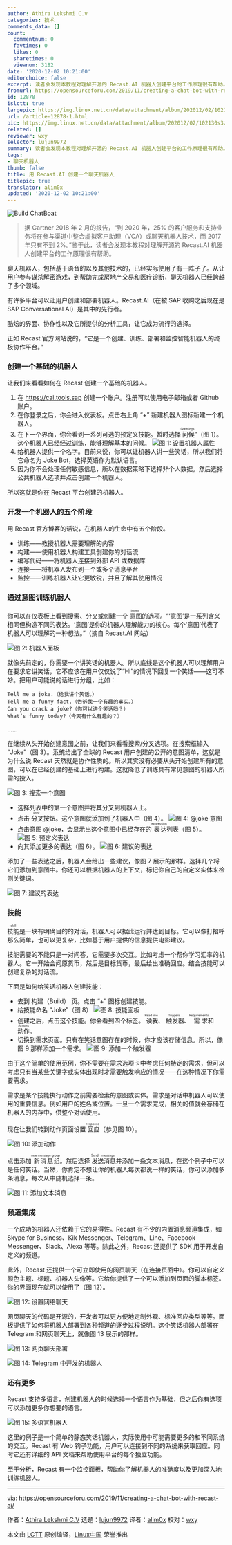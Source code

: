 ```yaml
---
author: Athira Lekshmi C.v
categories: 技术
comments_data: []
count:
  commentnum: 0
  favtimes: 0
  likes: 0
  sharetimes: 0
  viewnum: 3182
date: '2020-12-02 10:21:00'
editorchoice: false
excerpt: 读者会发现本教程对理解开源的 Recast.AI 机器人创建平台的工作原理很有帮助。
fromurl: https://opensourceforu.com/2019/11/creating-a-chat-bot-with-recast-ai/
id: 12878
islctt: true
largepic: https://img.linux.net.cn/data/attachment/album/202012/02/102130s3z5g9ls4eesbxps.jpg
url: /article-12878-1.html
pic: https://img.linux.net.cn/data/attachment/album/202012/02/102130s3z5g9ls4eesbxps.jpg.thumb.jpg
related: []
reviewer: wxy
selector: lujun9972
summary: 读者会发现本教程对理解开源的 Recast.AI 机器人创建平台的工作原理很有帮助。
tags:
- 聊天机器人
thumb: false
title: 用 Recast.AI 创建一个聊天机器人
titlepic: true
translator: alim0x
updated: '2020-12-02 10:21:00'
---
```


![](/data/attachment/album/202012/02/102130s3z5g9ls4eesbxps.jpg "Build ChatBoat")



> 
> 据 Gartner 2018 年 2 月的报告，“到 2020 年，25% 的客户服务和支持业务将在参与渠道中整合虚拟客户助理（VCA）或聊天机器人技术，而 2017 年只有不到 2%。”鉴于此，读者会发现本教程对理解开源的 Recast.AI 机器人创建平台的工作原理很有帮助。
> 
> 
> 


聊天机器人，包括基于语音的以及其他技术的，已经实际使用了有一阵子了。从让用户参与谋杀解密游戏，到帮助完成房地产交易和医疗诊断，聊天机器人已经跨越了多个领域。


有许多平台可以让用户创建和部署机器人。Recast.AI（在被 SAP 收购之后现在是 SAP Conversational AI）是其中的先行者。


酷炫的界面、协作性以及它所提供的分析工具，让它成为流行的选择。


正如 Recast 官方网站说的，“它是一个创建、训练、部署和监控智能机器人的终极协作平台。”


### 创建一个基础的机器人


让我们来看看如何在 Recast 创建一个基础的机器人。


1. 在 <https://cai.tools.sap> 创建一个账户。注册可以使用电子邮箱或者 Github 账户。
2. 在你登录之后，你会进入仪表板。点击右上角 “+” 新建机器人图标新建一个机器人。
3. 在下一个界面，你会看到一系列可选的预定义技能。暂时选择<ruby> 问候 <rt>  Greetings </rt></ruby>”（图 1）。这个机器人已经经过训练，能够理解基本的问候。 ![图 1: 设置机器人属性](/data/attachment/album/202012/02/102138wtndputqh2e4vhzt.jpg)
4. 给机器人提供一个名字。目前来说，你可以让机器人讲一些笑话，所以我们将它命名为 Joke Bot，选择英语作为默认语言。
5. 因为你不会处理任何敏感信息，所以在数据策略下选择非个人数据。然后选择公共机器人选项并点击创建一个机器人。


所以这就是你在 Recast 平台创建的机器人。


### 开发一个机器人的五个阶段


用 Recast 官方博客的话说，在机器人的生命中有五个阶段。


* 训练——教授机器人需要理解的内容
* 构建——使用机器人构建工具创建你的对话流
* 编写代码——将机器人连接到外部 API 或数据库
* 连接——将机器人发布到一个或多个消息平台
* 监控——训练机器人让它更敏锐，并且了解其使用情况


### 通过意图训练机器人


你可以在仪表板上看到搜索、分叉或创建一个<ruby> 意图 <rt>  intent </rt></ruby>的选项。“‘意图’是一系列含义相同但构造不同的表达。‘意图’是你的机器人理解能力的核心。每个‘意图’代表了机器人可以理解的一种想法。”（摘自 Recast.AI 网站）


![图 2: 机器人面板](/data/attachment/album/202012/02/102140aw9pprmiw8rmbqje.jpg)


就像先前定的，你需要一个讲笑话的机器人。所以底线是这个机器人可以理解用户在要求它讲笑话，它不应该在用户仅仅说了“Hi”的情况下回复一个笑话——这可不妙。把用户可能说的话进行分组，比如：



```
Tell me a joke.（给我讲个笑话。）
Tell me a funny fact.（告诉我一个有趣的事实。）
Can you crack a joke?（你可以讲个笑话吗？）
What’s funny today?（今天有什么有趣的？）

```

……


在继续从头开始创建意图之前，让我们来看看搜索/分叉选项。在搜索框输入 “Joke”（图 3）。系统给出了全球的 Recast 用户创建的公开的意图清单，这就是为什么说 Recast 天然就是协作性质的。所以其实没有必要从头开始创建所有的意图，可以在已经创建的基础上进行构建。这就降低了训练具有常见意图的机器人所需的投入。


![图 3: 搜索一个意图](/data/attachment/album/202012/02/102143aj18ccz16cqf4sqr.jpg)


* 选择列表中的第一个意图并将其分叉到机器人上。
* 点击<ruby> 分叉 <rt>  Fork </rt></ruby>按钮。这个意图就添加到了机器人中（图 4）。 ![图 4: @joke 意图](/data/attachment/album/202012/02/102146olltihdg1ota1g1n.jpg)
* 点击意图 @joke，会显示出这个意图中已经存在的<ruby> 表达 <rt>  expression </rt></ruby>列表（图 5）。 ![图 5: 预定义表达](/data/attachment/album/202012/02/102149swiu3in25ep5tqw2.jpg)
* 向其添加更多的表达（图 6）。 ![图 6: 建议的表达](/data/attachment/album/202012/02/102314qey4eqw4hi9p64re.jpg)


添加了一些表达之后，机器人会给出一些建议，像图 7 展示的那样。选择几个将它们添加到意图中。你还可以根据机器人的上下文，标记你自己的自定义实体来检测关键词。


![图 7: 建议的表达](/data/attachment/album/202012/02/102156ibjk6kx4x463uuxq.jpg)


### 技能


<ruby> 技能 <rt>  skill </rt></ruby>是一块有明确目的的对话，机器人可以据此运行并达到目标。它可以像打招呼那么简单，也可以更复杂，比如基于用户提供的信息提供电影建议。


技能需要的不能只是一对问答，它需要多次交互。比如考虑一个帮你学习汇率的机器人。它一开始会问原货币，然后是目标货币，最后给出准确回应。结合技能可以创建复杂的对话流。


下面是如何给笑话机器人创建技能：


* 去到 构建（Build） 页。点击 “+” 图标创建技能。
* 给技能命名 “Joke”（图 8） ![图 8: 技能面板](/data/attachment/album/202012/02/102200fgfhfps7qyx9jfh7.jpg)
* 创建之后，点击这个技能。你会看到四个标签。<ruby> 读我 <rt>  Read me </rt></ruby>、<ruby> 触发器 <rt>  Triggers </rt></ruby>、<ruby> 需求 <rt>  Requirements </rt></ruby>和 <ruby> 动作 <rt>  Actions </rt></ruby>。
* 切换到需求页面。只有在笑话意图存在的时候，你才应该存储信息。所以，像图 9 那样添加一个需求。 ![图 9: 添加一个触发器](/data/attachment/album/202012/02/102204qgqeesqx9pn9hz99.jpg)


由于这个简单的使用范例，你不需要在需求选项卡中考虑任何特定的需求，但可以考虑只有当某些关键字或实体出现时才需要触发响应的情况——在这种情况下你需要需求。


需求是某个技能执行动作之前需要检索的意图或实体。需求是对话中机器人可以使用的重要信息。例如用户的姓名或位置。一旦一个需求完成，相关的值就会存储在机器人的内存中，供整个对话使用。


现在让我们转到动作页面设置<ruby> 回应 <rt>  response </rt></ruby>（参见图 10）。


![图 10: 添加动作](/data/attachment/album/202012/02/102207f94atuggo1a2aa1g.jpg)


点击添加<ruby> 新消息组 <rt>  new message group </rt></ruby>。然后选择<ruby> 发送消息 <rt>  Send message </rt></ruby>并添加一条文本消息，在这个例子中可以是任何笑话。当然，你肯定不想让你的机器人每次都说一样的笑话，你可以添加多条消息，每次从中随机选择一条。


![图 11: 添加文本消息](/data/attachment/album/202012/02/102211q4749c3btczock4a.jpg)


### 频道集成


一个成功的机器人还依赖于它的易得性。Recast 有不少的内置消息频道集成，如 Skype for Business、Kik Messenger、Telegram、Line、Facebook Messenger、Slack、Alexa 等等。除此之外，Recast 还提供了 SDK 用于开发自定义的频道。


此外，Recast 还提供一个可立即使用的网页聊天（在连接页面中）。你可以自定义颜色主题、标题、机器人头像等。它给你提供了一个可以添加到页面的脚本标签。你的界面现在就可以使用了（图 12）。


![图 12: 设置网络聊天](/data/attachment/album/202012/02/102315uzoyjyajrqsm4rsm.jpg)


网页聊天的代码是开源的，开发者可以更方便地定制外观、标准回应类型等等。面板提供了如何将机器人部署到各种频道的逐步过程说明。这个笑话机器人部署在 Telegram 和网页聊天上，就像图 13 展示的那样。


![图 13: 网页聊天部署](/data/attachment/album/202012/02/102218it7kn9kkrm28d0g0.jpg)


![图 14: Telegram 中开发的机器人](/data/attachment/album/202012/02/102318mlum4utqd4z1ltp1.jpg)


### 还有更多


Recast 支持多语言，创建机器人的时候选择一个语言作为基础，但之后你有选项可以添加更多你想要的语言。


![图 15: 多语言机器人](/data/attachment/album/202012/02/102225y2rr6z5e6s3cg3r2.jpg)


这里的例子是一个简单的静态笑话机器人，实际使用中可能需要更多的和不同系统的交互。Recast 有 Web 钩子功能，用户可以连接到不同的系统来获取回应。同时它还有详细的 API 文档来帮助使用平台的每个独立功能。


至于分析，Recast 有一个监控面板，帮助你了解机器人的准确度以及更加深入地训练机器人。




---


via: <https://opensourceforu.com/2019/11/creating-a-chat-bot-with-recast-ai/>


作者：[Athira Lekshmi C.V](https://opensourceforu.com/author/athira-lekshmi/) 选题：[lujun9972](https://github.com/lujun9972) 译者：[alim0x](https://github.com/alim0x) 校对：[wxy](https://github.com/wxy)


本文由 [LCTT](https://github.com/LCTT/TranslateProject) 原创编译，[Linux中国](https://linux.cn/) 荣誉推出